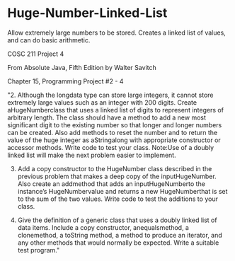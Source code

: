 Huge-Number-Linked-List
=======================

Allow extremely large numbers to be stored. Creates a linked list of values, and can do basic arithmetic.

COSC 211 Project 4

From Absolute Java, Fifth Edition by Walter Savitch

Chapter 15, Programming Project #2 - 4

"2.  Although  the   longdata type can store large integers, it cannot store extremely large 
values such as an integer with 200 digits. Create aHugeNumberclass that uses a 
linked list of digits to represent integers of arbitrary length. The class should have 
a method to add a new most significant digit to the existing number so that longer 
and longer numbers can be created. Also add methods to reset the number and to 
return the value of the huge integer as aStringalong with appropriate constructor 
or accessor methods. Write code to test your class. 
Note:Use of a doubly linked list will make the next problem easier to implement. 

 3.  Add a copy constructor to the HugeNumber class described in the previous problem 
that makes a deep copy of the inputHugeNumber. Also create an addmethod that 
adds an inputHugeNumberto the instance’s HugeNumbervalue and returns a new 
HugeNumberthat is set to the sum of the two values. Write code to test the additions 
to your class. 

 4.  Give the definition of a generic class that uses a doubly linked list of data items. 
Include a copy constructor, anequalsmethod, a clonemethod, a toString
method, a method to produce an iterator, and any other methods that would 
normally be expected. Write a suitable test program."
